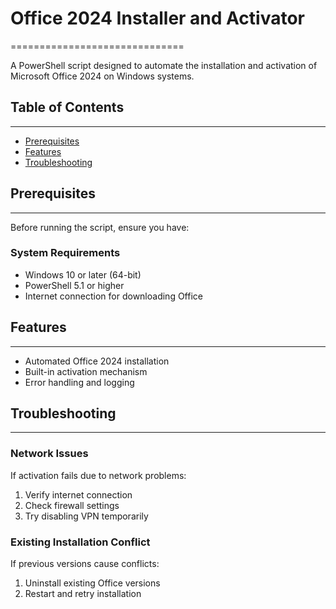 # Office 2024 Installer and Activator

==============================

A PowerShell script designed to automate the installation and activation of Microsoft Office 2024 on Windows systems.

## Table of Contents

---

- [Prerequisites](#prerequisites)
- [Features](#features)
- [Troubleshooting](#troubleshooting)

## Prerequisites

---

Before running the script, ensure you have:

### System Requirements

- Windows 10 or later (64-bit)
- PowerShell 5.1 or higher
- Internet connection for downloading Office

## Features

---

- Automated Office 2024 installation
- Built-in activation mechanism
- Error handling and logging

## Troubleshooting

---

### Network Issues

If activation fails due to network problems:

1. Verify internet connection
2. Check firewall settings
3. Try disabling VPN temporarily

### Existing Installation Conflict

If previous versions cause conflicts:

1. Uninstall existing Office versions
2. Restart and retry installation
